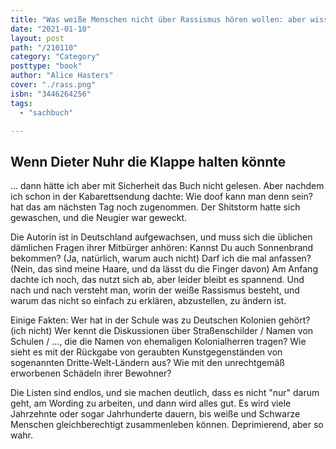 ```yaml
---
title: "Was weiße Menschen nicht über Rassismus hören wollen: aber wissen sollten"
date: "2021-01-10"
layout: post
path: "/210110"
category: "Category"
posttype: "book"
author: "Alice Hasters"
cover: "./rass.png"
isbn: "3446264256"
tags:
  - "sachbuch"

---
```

## Wenn Dieter Nuhr die Klappe halten könnte

... dann hätte ich aber mit Sicherheit das Buch nicht gelesen. Aber nachdem ich schon in der Kabarettsendung dachte: Wie doof kann man denn sein? hat das am nächsten Tag noch zugenommen. Der Shitstorm hatte sich gewaschen, und die Neugier war geweckt.

Die Autorin ist in Deutschland aufgewachsen, und muss sich die üblichen dämlichen Fragen ihrer Mitbürger anhören: Kannst Du auch Sonnenbrand bekommen? (Ja, natürlich, warum auch nicht) Darf ich die mal anfassen? (Nein, das sind meine Haare, und da lässt du die Finger davon) Am Anfang dachte ich noch, das nutzt sich ab, aber leider bleibt es spannend. Und nach und nach versteht man, worin der weiße Rassismus besteht, und warum das nicht so einfach zu erklären, abzustellen, zu ändern ist.

Einige Fakten: Wer hat in der Schule was zu Deutschen Kolonien gehört? (ich nicht) Wer kennt die Diskussionen über Straßenschilder / Namen von Schulen / ..., die die Namen von ehemaligen Kolonialherren tragen? Wie sieht es mit der Rückgabe von geraubten Kunstgegenständen von sogenannten Dritte-Welt-Ländern aus? Wie mit den unrechtgemäß erworbenen Schädeln ihrer Bewohner?

Die Listen sind endlos, und sie machen deutlich, dass es nicht "nur" darum geht, am Wording zu arbeiten, und dann wird alles gut. Es wird viele Jahrzehnte oder sogar Jahrhunderte dauern, bis weiße und Schwarze Menschen gleichberechtigt zusammenleben können. Deprimierend, aber so wahr.